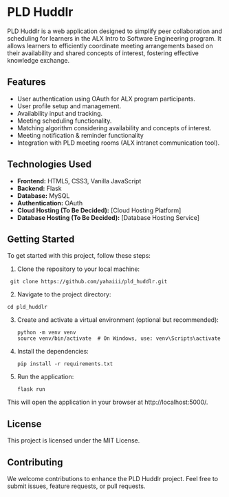 # PLD Huddlr

PLD Huddlr is a web application designed to simplify peer collaboration and scheduling for learners in the ALX Intro to Software Engineering program. It allows learners to efficiently coordinate meeting arrangements based on their availability and shared concepts of interest, fostering effective knowledge exchange.

## Features

- User authentication using OAuth for ALX program participants.
- User profile setup and management.
- Availability input and tracking.
- Meeting scheduling functionality.
- Matching algorithm considering availability and concepts of interest.
- Meeting notification & reminder functionality
- Integration with PLD meeting rooms (ALX intranet communication tool).

## Technologies Used

- **Frontend:** HTML5, CSS3, Vanilla JavaScript
- **Backend:** Flask
- **Database:** MySQL
- **Authentication:** OAuth
- **Cloud Hosting (To Be Decided):** [Cloud Hosting Platform]
- **Database Hosting (To Be Decided):** [Database Hosting Service]

## Getting Started

To get started with this project, follow these steps:

1. Clone the repository to your local machine:
  ```
   git clone https://github.com/yahaiii/pld_huddlr.git
   ```
2.  Navigate to the project directory:
```
cd pld_huddlr
```

3.  Create and activate a virtual environment (optional but recommended):
    ```
    python -m venv venv
    source venv/bin/activate  # On Windows, use: venv\Scripts\activate
    ```

4.  Install the dependencies:
    ```
    pip install -r requirements.txt
    ```

3.  Run the application:
    ```
    flask run
    ```
This will open the application in your browser at http://localhost:5000/.


## License
This project is licensed under the MIT License.


## Contributing

We welcome contributions to enhance the PLD Huddlr project. Feel free to submit issues, feature requests, or pull requests.